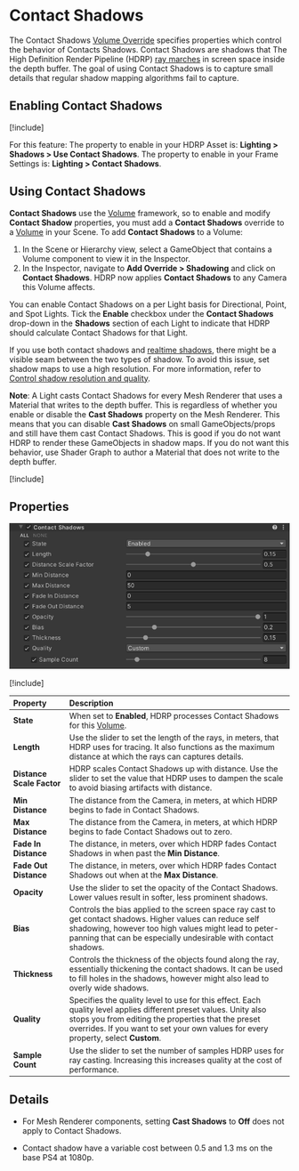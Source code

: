 # Contact Shadows
The Contact Shadows [Volume Override](Volume-Components.md) specifies properties which control the behavior of Contacts Shadows. Contact Shadows are shadows that The High Definition Render Pipeline (HDRP) [ray marches](Glossary.md#RayMarching) in screen space inside the depth buffer. The goal of using Contact Shadows is to capture small details that regular shadow mapping algorithms fail to capture.


## Enabling Contact Shadows
[!include[](snippets/Volume-Override-Enable-Override.md)]

For this feature:
The property to enable in your HDRP Asset is: **Lighting > Shadows > Use Contact Shadows**.
The property to enable in your Frame Settings is: **Lighting > Contact Shadows**.


## Using Contact Shadows

**Contact Shadows** use the [Volume](Volumes.md) framework, so to enable and modify **Contact Shadow** properties, you must add a **Contact Shadows** override to a [Volume](Volumes.md) in your Scene. To add **Contact Shadows** to a Volume:

1. In the Scene or Hierarchy view, select a GameObject that contains a Volume component to view it in the Inspector.
2. In the Inspector, navigate to **Add Override > Shadowing** and click on **Contact Shadows**. HDRP now applies **Contact Shadows** to any Camera this Volume affects.

You can enable Contact Shadows on a per Light basis for Directional, Point, and Spot Lights. Tick the **Enable** checkbox under the **Contact Shadows** drop-down in the **Shadows** section of each Light to indicate that HDRP should calculate Contact Shadows for that Light.

If you use both contact shadows and [realtime shadows](realtime-shadows.md), there might be a visible seam between the two types of shadow. To avoid this issue, set shadow maps to use a high resolution. For more information, refer to [Control shadow resolution and quality](Shadows-in-HDRP.md).

**Note**: A Light casts Contact Shadows for every Mesh Renderer that uses a Material that writes to the depth buffer. This is regardless of whether you enable or disable the **Cast Shadows** property on the Mesh Renderer. This means that you can disable **Cast Shadows** on small GameObjects/props and still have them cast Contact Shadows. This is good if you do not want HDRP to render these GameObjects in shadow maps. If you do not want this behavior, use Shader Graph to author a Material that does not write to the depth buffer.

[!include[](snippets/volume-override-api.md)]

## Properties

![](Images/Override-ContactShadows1.png)

[!include[](snippets/Volume-Override-Enable-Properties.md)]

| Property                  | Description                                                    |
| :------------------------ | :----------------------------------------------------------- |
| __State__                 | When set to **Enabled**, HDRP processes Contact Shadows for this [Volume](Volumes.md).       |
| __Length__                | Use the slider to set the length of the rays, in meters, that HDRP uses for tracing. It also functions as the maximum distance at which the rays can captures details. |
| __Distance Scale Factor__ | HDRP scales Contact Shadows up with distance. Use the slider to set the value that HDRP uses to dampen the scale to avoid biasing artifacts with distance. |
| __Min Distance__ | The distance from the Camera, in meters, at which HDRP begins to fade in Contact Shadows. |
| __Max Distance__          | The distance from the Camera, in meters, at which HDRP begins to fade Contact Shadows out to zero. |
| __Fade In Distance__ | The distance, in meters, over which HDRP fades Contact Shadows in when past the **Min Distance**. |
| __Fade Out Distance__     | The distance, in meters, over which HDRP fades Contact Shadows out when at the __Max Distance__. |
| __Opacity__ |   Use the slider to set the opacity of the Contact Shadows. Lower values result in softer, less prominent shadows.   |
| **Bias** | Controls the bias applied to the screen space ray cast to get contact shadows. Higher values can reduce self shadowing, however too high values might lead to peter-panning that can be especially undesirable with contact shadows. |
| **Thickness** | Controls the thickness of the objects found along the ray, essentially thickening the contact shadows. It can be used to fill holes in the shadows, however might also lead to overly wide shadows. |
| **Quality** | Specifies the quality level to use for this effect. Each quality level applies different preset values. Unity also stops you from editing the properties that the preset overrides. If you want to set your own values for every property, select **Custom**. |
| __Sample Count__ | Use the slider to set the number of samples HDRP uses for ray casting. Increasing this increases quality at the cost of performance. |

## Details

* For Mesh Renderer components, setting __Cast Shadows__ to __Off__ does not apply to Contact Shadows.

* Contact shadow have a variable cost between 0.5 and 1.3 ms on the base PS4 at 1080p.

